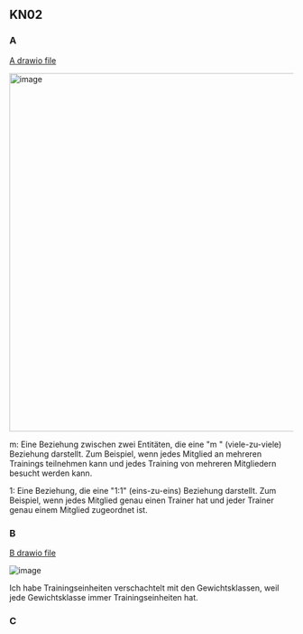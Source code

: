 ## KN02
  
### A

[A drawio file](https://github.com/Noah8820/m165_2024/blob/main/KN02/erd_drawio.png)

<img width="634" alt="image" src="https://github.com/Noah8820/m165_2024/assets/113603845/80668cc7-4136-48dc-9c9f-c0ffb25cea86">

m: Eine Beziehung zwischen zwei Entitäten, die eine "m
" (viele-zu-viele) Beziehung darstellt. Zum Beispiel, wenn jedes Mitglied an mehreren Trainings teilnehmen kann und jedes Training von mehreren Mitgliedern besucht werden kann.

1: Eine Beziehung, die eine "1:1" (eins-zu-eins) Beziehung darstellt. Zum Beispiel, wenn jedes Mitglied genau einen Trainer hat und jeder Trainer genau einem Mitglied zugeordnet ist.

### B

[B drawio file](https://github.com/Noah8820/m165_2024/blob/main/KN02/B_Diagramm.png)

![image](https://github.com/Noah8820/m165_2024/assets/113603845/f0402371-4959-40f6-80f5-c1d63e7ed8a1)

Ich habe Trainingseinheiten verschachtelt mit den Gewichtsklassen, weil jede Gewichtsklasse immer Trainingseinheiten hat.

### C


